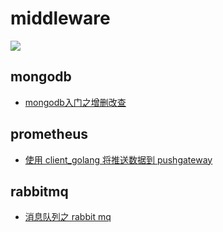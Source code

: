 # middleware

![](https://oss.jaronnie.com/gopher-road-middleware.png)

## mongodb

* [mongodb入门之增删改查](docs/middleware/mongodb/start.md)

## prometheus

* [使用 client_golang 将推送数据到 pushgateway](docs/middleware/prometheus/push-data-pushgateway.md)

## rabbitmq

* [消息队列之 rabbit mq](docs/middleware/rabbitmq/start.md)


